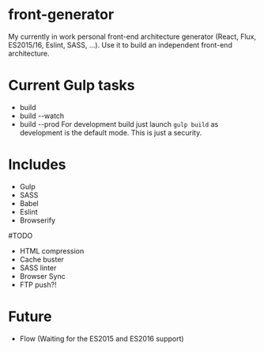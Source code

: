 # front-generator
My currently in work personal front-end architecture generator (React, Flux, ES2015/16, Eslint, SASS, ...). Use it to build an independent front-end architecture.


# Current Gulp tasks
- build
- build --watch
- build --prod
For development build just launch `gulp build` as development is the default mode.
This is just a security.


# Includes
- Gulp
- SASS
- Babel
- Eslint
- Browserify


#TODO
- HTML compression
- Cache buster
- SASS linter
- Browser Sync
- FTP push?!


# Future
- Flow (Waiting for the ES2015 and ES2016 support)
